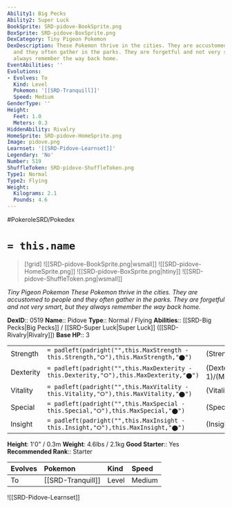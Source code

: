 ```yaml
---
Ability1: Big Pecks
Ability2: Super Luck
BookSprite: SRD-pidove-BookSprite.png
BoxSprite: SRD-pidove-BoxSprite.png
DexCategory: Tiny Pigeon Pokemon
DexDescription: These Pokemon thrive in the cities. They are accustomed to people
  and they often gather in the parks. They are forgetful and not very smart, but they
  always remember the way back home.
EventAbilities: ''
Evolutions:
- Evolves: To
  Kind: Level
  Pokemon: '[[SRD-Tranquill]]'
  Speed: Medium
GenderType: ''
Height:
  Feet: 1.0
  Meters: 0.3
HiddenAbility: Rivalry
HomeSprite: SRD-pidove-HomeSprite.png
Image: pidove.png
Learnset: '[[SRD-Pidove-Learnset]]'
Legendary: 'No'
Number: 519
ShuffleToken: SRD-pidove-ShuffleToken.png
Type1: Normal
Type2: Flying
Weight:
  Kilograms: 2.1
  Pounds: 4.6
---
```


#PokeroleSRD/Pokedex

# `= this.name`

> [!grid]
> ![[SRD-pidove-BookSprite.png|wsmall]]
> ![[SRD-pidove-HomeSprite.png]]
> ![[SRD-pidove-BoxSprite.png|htiny]]
> ![[SRD-pidove-ShuffleToken.png|wsmall]]


*Tiny Pigeon Pokemon*
*These Pokemon thrive in the cities. They are accustomed to people and they often gather in the parks. They are forgetful and not very smart, but they always remember the way back home.*

**DexID**:: 0519
**Name**:: Pidove
**Type**:: Normal / Flying
**Abilities**:: [[SRD-Big Pecks|Big Pecks]] / [[SRD-Super Luck|Super Luck]] ([[SRD-Rivalry|Rivalry]])
**Base HP**:: 3

|           |                                                                                        |                                          |
| --------- | -------------------------------------------------------------------------------------- | ---------------------------------------- |
| Strength  | `= padleft(padright("",this.MaxStrength - this.Strength,"⭘"),this.MaxStrength,"⬤")`    | (Strength::2)/(MaxStrength::4)   |
| Dexterity | `= padleft(padright("",this.MaxDexterity - this.Dexterity,"⭘"),this.MaxDexterity,"⬤")` | (Dexterity:: 1)/(MaxDexterity::3) |
| Vitality  | `= padleft(padright("",this.MaxVitality - this.Vitality,"⭘"),this.MaxVitality,"⬤")`    | (Vitality::2)/(MaxVitality::4)   |
| Special   | `= padleft(padright("",this.MaxSpecial - this.Special,"⭘"),this.MaxSpecial,"⬤")`       | (Special::1)/(MaxSpecial::3)     |
| Insight   | `= padleft(padright("",this.MaxInsight - this.Insight,"⭘"),this.MaxInsight,"⬤")`       | (Insight::1)/(MaxInsight::3)     |

**Height**: 1'0" / 0.3m
**Weight**: 4.6lbs / 2.1kg
**Good Starter**:: Yes
**Recommended Rank**:: Starter

| Evolves   | Pokemon           | Kind   | Speed   |
|:----------|:------------------|:-------|:--------|
| To        | [[SRD-Tranquill]] | Level  | Medium  |

![[SRD-Pidove-Learnset]]